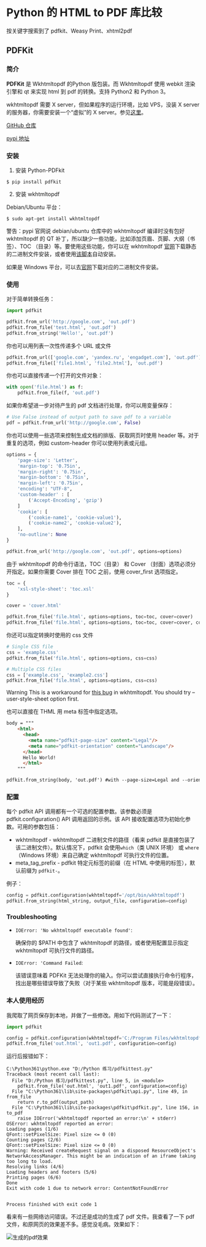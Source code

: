 # Python 的 HTML to PDF 库比较

按关键字搜索到了 pdfkit、Weasy Print、xhtml2pdf

## PDFKit

### 简介

**PDFKit** 是 Wkhtmltopdf 的Python 版包装。而 Wkhtmltopdf 使用 webkit 渲染引擎和 qt 来实现 html 到 pdf 的转换。支持 Python2 和 Python 3。

wkhtmltopdf 需要 X server，但如果程序的运行环境，比如 VPS，没装 X server 的服务器，你需要安装一个“虚拟”的 X server。参见[这里](https://github.com/JazzCore/python-pdfkit/wiki/Using-wkhtmltopdf-without-X-server)。

[GitHub 仓库](https://github.com/JazzCore/python-pdfkit)

[pypi 地址](https://pypi.python.org/pypi/pdfkit)

### 安装

1.  安装 Python-PDFkit

```shell
$ pip install pdfkit
```

2.  安装 wkhtmltopdf

Debian/Ubuntu 平台：

```shell
$ sudo apt-get install wkhtmltopdf
```

警告：pypi 官网说 debian/ubuntu 仓库中的 wkhtmltopdf 编译时没有包好 wkhtmltopdf 的 QT 补丁，所以缺少一些功能，比如添加页眉、页脚、大纲（书签）、TOC （目录）等。要使用这些功能，你可以在 wkhtmltopdf [官网](http://wkhtmltopdf.org/)下载静态的二进制文件安装，或者使用[该脚本](https://github.com/JazzCore/python-pdfkit/blob/master/travis/before-script.sh)自动安装。

如果是 Windows 平台，可以去[官网](http://wkhtmltopdf.org/)下载对应的二进制文件安装。

### 使用

对于简单转换任务：

```python
import pdfkit

pdfkit.from_url('http://google.com', 'out.pdf')
pdfkit.from_file('test.html', 'out.pdf')
pdfkit.from_string('Hello!', 'out.pdf')
```

你也可以用列表一次性传递多个 URL 或文件

```python
pdfkit.from_url(['google.com', 'yandex.ru', 'engadget.com'], 'out.pdf')
pdfkit.from_file(['file1.html', 'file2.html'], 'out.pdf')
```

你也可以直接传递一个打开的文件对象：

```python
with open('file.html') as f:
    pdfkit.from_file(f, 'out.pdf')
```

如果你希望进一步对待产生的 pdf 文档进行处理，你可以用变量保存：

```python
# Use False instead of output path to save pdf to a variable
pdf = pdfkit.from_url('http://google.com', False)
```

你也可以使用一些选项来控制生成文档的排版、获取网页时使用 header 等。对于重复的选项，例如 custom-header 你可以使用列表或元组。

```python
options = {
    'page-size': 'Letter',
    'margin-top': '0.75in',
    'margin-right': '0.75in',
    'margin-bottom': '0.75in',
    'margin-left': '0.75in',
    'encoding': "UTF-8",
    'custom-header' : [
        ('Accept-Encoding', 'gzip')
    ]
    'cookie': [
        ('cookie-name1', 'cookie-value1'),
        ('cookie-name2', 'cookie-value2'),
    ],
    'no-outline': None
}

pdfkit.from_url('http://google.com', 'out.pdf', options=options)
```

由于 wkhtmltopdf 的命令行语法，TOC（目录） 和 Cover （封面）选项必须分开指定。如果你需要 Cover 排在 TOC 之前，使用 cover_first 选项指定。

```python
toc = {
    'xsl-style-sheet': 'toc.xsl'
}

cover = 'cover.html'

pdfkit.from_file('file.html', options=options, toc=toc, cover=cover)
pdfkit.from_file('file.html', options=options, toc=toc, cover=cover, cover_first=True)
```

你还可以指定转换时使用的 css 文件

```python
# Single CSS file
css = 'example.css'
pdfkit.from_file('file.html', options=options, css=css)

# Multiple CSS files
css = ['example.css', 'example2.css']
pdfkit.from_file('file.html', options=options, css=css)
```

Warning This is a workaround for [this bug](http://code.google.com/p/wkhtmltopdf/issues/detail?id=144) in wkhtmltopdf. You should try –user-style-sheet option first.

也可以直接在 THML 用 meta 标签中指定选项。

```html
body = """
    <html>
      <head>
        <meta name="pdfkit-page-size" content="Legal"/>
        <meta name="pdfkit-orientation" content="Landscape"/>
      </head>
      Hello World!
      </html>
    """

pdfkit.from_string(body, 'out.pdf') #with --page-size=Legal and --orientation=Landscape
```

### 配置

每个 pdfkit API 调用都有一个可选的配置参数。该参数必须是 pdfkit.configuration() API 调用返回的示例。该 API 接收配置选项为初始化参数。可用的参数包括：

-   wkhtmltopdf -  wkhtmltopdf 二进制文件的路径（看来 pdfkit 是直接包装了该二进制文件）。默认情况下，pdfkit 会使用`which`（类 UNIX 环境） 或 `where` （Windows 环境）来自己确定 wkhtmltopdf 可执行文件的位置。
-   meta_tag_prefix - pdfkit 特定元标签的前缀（在 HTML 中使用的标签），默认前缀为 `pdfkit-`。

例子：

```python
config = pdfkit.configuration(wkhtmltopdf='/opt/bin/wkhtmltopdf')
pdfkit.from_string(html_string, output_file, configuration=config)
```

### Troubleshooting

-   `IOError: 'No wkhtmltopdf executable found'`:

    确保你的 $PATH 中包含了 wkhtmltopdf 的路径，或者使用配置显示指定 wkhtmltopdf 可执行文件的路径。

-   `IOError: 'Command Failed`:

    该错误意味着 PDFKit 无法处理你的输入。你可以尝试直接执行命令行程序，找出是哪些错误导致了失败（对于某些 wkhtmltopdf 版本，可能是段错误）。

### 本人使用经历

我爬取了网页保存到本地，并做了一些修改。用如下代码测试了一下：

```python
import pdfkit

config = pdfkit.configuration(wkhtmltopdf='C:/Program Files/wkhtmltopdf/bin/wkhtmltopdf.exe')
pdfkit.from_file('out.html', 'out1.pdf', configuration=config)
```

运行后报错如下：

```
C:\Python361\python.exe "D:/Python 练习/pdfkittest.py"
Traceback (most recent call last):
  File "D:/Python 练习/pdfkittest.py", line 5, in <module>
    pdfkit.from_file('out.html', 'out1.pdf', configuration=config)
  File "C:\Python361\lib\site-packages\pdfkit\api.py", line 49, in from_file
    return r.to_pdf(output_path)
  File "C:\Python361\lib\site-packages\pdfkit\pdfkit.py", line 156, in to_pdf
    raise IOError('wkhtmltopdf reported an error:\n' + stderr)
OSError: wkhtmltopdf reported an error:
Loading pages (1/6)
QFont::setPixelSize: Pixel size <= 0 (0)
Counting pages (2/6)                                               
QFont::setPixelSize: Pixel size <= 0 (0)
Warning: Received createRequest signal on a disposed ResourceObject's NetworkAccessManager. This might be an indication of an iframe taking too long to load.
Resolving links (4/6)
Loading headers and footers (5/6)                                           
Printing pages (6/6)
Done                                                                      
Exit with code 1 due to network error: ContentNotFoundError


Process finished with exit code 1
```

看来有一些网络访问错误。不过还是成功的生成了 pdf 文件。我查看了一下 pdf 文件，和原网页的效果差不多。感觉没毛病。效果如下：

![生成的pdf效果](./.images/20170524181516.jpg)

